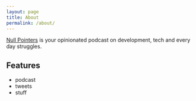 ```yaml
---
layout: page
title: About
permalink: /about/
---
```


[Null Pointers](https://nullpointers.io) is your opinionated podcast on development, tech and every day struggles.

## Features

- podcast
- tweets
- stuff
